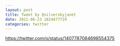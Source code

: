 ```yaml
--- 
layout: post 
title: Tweet by @silverskyjanet 
date: 2021-06-23 1624477719 
categories: twitter 
--- 
```

https://twitter.com/o/status/1407787084698554375